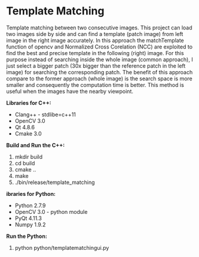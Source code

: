 # Template Matching
Template matching between two consecutive images. This project can load two images side by side and can find
a template (patch image) from left image in the right image accurately.
In this approach the matchTemplate function of opencv and Normalized Cross Corelation (NCC)
are exploited to find the best and precise template in the following (right) image. For this purpose instead of 
searching inside the whole image (common approach), I just select a bigger patch (30x bigger than the reference patch in the left image) for searching the corresponding patch. The benefit of this approach compare to the former approach (whole image) is the search space is more smaller and consequently the computation time is better.
This method is useful when the images have the nearby viewpoint.

**Libraries for C++:**
* Clang++ - stdlibe=c++11
* OpenCV 3.0
* Qt 4.8.6
* Cmake 3.0

**Build and Run the C++:**
1. mkdir build
2. cd build
3. cmake ..
4. make 
5. ./bin/release/template_matching

**ibraries for Python:**
* Python 2.7.9
* OpenCV 3.0 - python module
* PyQt 4.11.3
* Numpy 1.9.2

**Run the Python:**
1. python python/templatematchingui.py